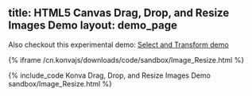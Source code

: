 title: HTML5 Canvas Drag, Drop, and Resize Images Demo
layout: demo_page
---

Also checkout this experimental demo: [Select and Transform demo](/cn.konvajs/docs/select_and_transform/Basic_demo.html)

{% iframe /cn.konvajs/downloads/code/sandbox/Image_Resize.html %}

{% include_code Konva Drag, Drop, and Resize Images Demo sandbox/Image_Resize.html %}
